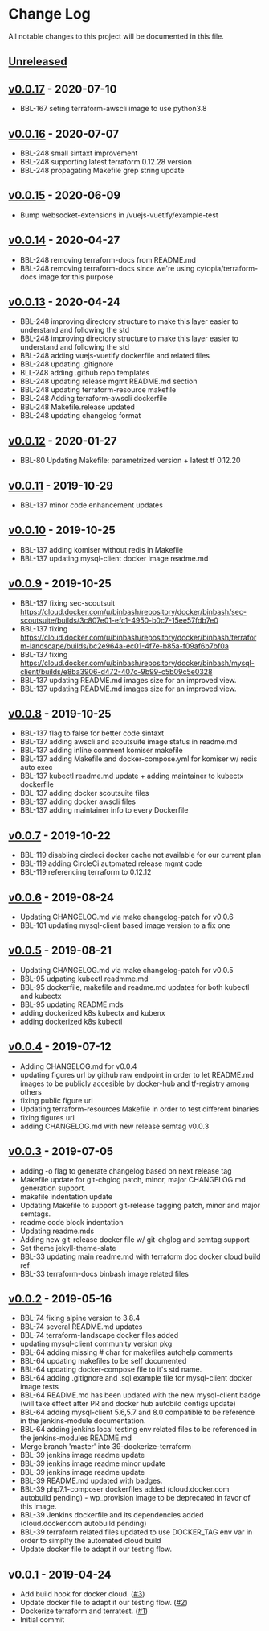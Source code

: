 # Change Log

All notable changes to this project will be documented in this file.

<a name="unreleased"></a>
## [Unreleased]



<a name="v0.0.17"></a>
## [v0.0.17] - 2020-07-10

- BBL-167 seting terraform-awscli image to use python3.8


<a name="v0.0.16"></a>
## [v0.0.16] - 2020-07-07

- BBL-248 small sintaxt improvement
- BBL-248 supporting latest terraform 0.12.28 version
- BBL-248 propagating Makefile grep string update


<a name="v0.0.15"></a>
## [v0.0.15] - 2020-06-09

- Bump websocket-extensions in /vuejs-vuetify/example-test


<a name="v0.0.14"></a>
## [v0.0.14] - 2020-04-27

- BBL-248 removing terraform-docs from README.md
- BBL-248 removing terraform-docs since we're using cytopia/terraform-docs image for this purpose


<a name="v0.0.13"></a>
## [v0.0.13] - 2020-04-24

- BBL-248 improving directory structure to make this layer easier to understand and following the std
- BBL-248 improving directory structure to make this layer easier to understand and following the std
- BBL-248 adding vuejs-vuetify dockerfile and related files
- BBL-248 updating .gitignore
- BLL-248 adding .github repo templates
- BBL-248 updating release mgmt README.md section
- BBL-248 updating terraform-resource makefile
- BBL-248 Adding terraform-awscli dockerfile
- BBL-248 Makefile.release updated
- BBL-248 updating changelog format


<a name="v0.0.12"></a>
## [v0.0.12] - 2020-01-27

- BBL-80 Updating Makefile: parametrized version + latest tf 0.12.20


<a name="v0.0.11"></a>
## [v0.0.11] - 2019-10-29

- BBL-137 minor code enhancement updates


<a name="v0.0.10"></a>
## [v0.0.10] - 2019-10-25

- BBL-137 adding komiser without redis in Makefile
- BBL-137 updating mysql-client docker image readme.md


<a name="v0.0.9"></a>
## [v0.0.9] - 2019-10-25

- BBL-137 fixing sec-scoutsuit https://cloud.docker.com/u/binbash/repository/docker/binbash/sec-scoutsuite/builds/3c807e01-efc1-4950-b0c7-15ee57fdb7e0
- BBL-137 fixing https://cloud.docker.com/u/binbash/repository/docker/binbash/terraform-landscape/builds/bc2e964a-ec01-4f7e-b85a-f09af6b7bf0a
- BBL-137 fixing https://cloud.docker.com/u/binbash/repository/docker/binbash/mysql-client/builds/e8ba3906-d472-407c-9b99-c5b09c5e0328
- BBL-137 updating README.md images size for an improved view.
- BBL-137 updating README.md images size for an improved view.


<a name="v0.0.8"></a>
## [v0.0.8] - 2019-10-25

- BBL-137 flag to false for better code sintaxt
- BBL-137 adding awscli and scoutsuite image status in readme.md
- BBL-137 adding inline comment komiser makefile
- BBL-137 adding Makefile and docker-compose.yml for komiser w/ redis auto exec
- BBL-137 kubectl readme.md update + adding maintainer to kubectx dockerfile
- BBL-137 adding docker scoutsuite files
- BBL-137 adding docker awscli files
- BBL-137 adding maintainer info to every Dockerfile


<a name="v0.0.7"></a>
## [v0.0.7] - 2019-10-22

- BBL-119 disabling circleci docker cache not available for our current plan
- BBL-119 adding CircleCi automated release mgmt code
- BBL-119 referencing terraform to 0.12.12


<a name="v0.0.6"></a>
## [v0.0.6] - 2019-08-24

- Updating CHANGELOG.md via make changelog-patch for v0.0.6
- BBL-101 updating mysql-client based image version to a fix one


<a name="v0.0.5"></a>
## [v0.0.5] - 2019-08-21

- Updating CHANGELOG.md via make changelog-patch for v0.0.5
- BBL-95 udpating kubectl readmme.md
- BBL-95 dockerfile, makefile and readme.md updates for both kubectl and kubectx
- BBL-95 updating README.mds
- adding dockerized k8s kubectx and kubenx
- adding dockerized k8s kubectl


<a name="v0.0.4"></a>
## [v0.0.4] - 2019-07-12

- Adding CHANGELOG.md for v0.0.4
- updating figures url by github raw endpoint in order to let README.md images to be publicly accesible by docker-hub and tf-registry among others
- fixing public figure url
- Updating terraform-resources Makefile in order to test different binaries
- fixing figures url
- adding CHANGELOG.md with new release semtag v0.0.3


<a name="v0.0.3"></a>
## [v0.0.3] - 2019-07-05

- adding -o flag to generate changelog based on next release tag
- Makefile update for git-chglog patch, minor, major CHANGELOG.md generation support.
- makefile indentation update
- Updating Makefile to support git-release tagging patch, minor and major semtags.
- readme code block indentation
- Updating readme.mds
- Adding new git-release docker file w/ git-chglog and semtag support
- Set theme jekyll-theme-slate
- BBL-33 updating main readme.md with terraform doc docker cloud build ref
- BBL-33 terraform-docs binbash image related files


<a name="v0.0.2"></a>
## [v0.0.2] - 2019-05-16

- BBL-74 fixing alpine version to 3.8.4
- BBL-74 several README.md updates
- BBL-74 terraform-landscape docker files added
- updating mysql-client community version pkg
- BBL-64 adding missing # char for makefiles autohelp comments
- BBL-64 updating makefiles to be self documented
- BBL-64 updating docker-compose file to it's std name.
- BBL-64 adding .gitignore and .sql example file for mysql-client docker image tests
- BBL-64 README.md has been updated with the new mysql-client badge (will take effect after PR and docker hub autobild configs update)
- BBL-64 adding mysql-client 5.6,5.7 and 8.0 compatible to be reference in the jenkins-module documentation.
- BBL-64 adding jenkins local testing env related files to be referenced in the jenkins-modules README.md
- Merge branch 'master' into 39-dockerize-terraform
- BBL-39 jenkins image readme update
- BBL-39 jenkins image readme minor update
- BBL-39 jenkins image readme update
- BBL-39 README.md updated with badges.
- BBL-39 php7.1-composer dockerfiles added (cloud.docker.com autobuild pending) - wp_provision image to be deprecated in favor of this image.
- BBL-39 Jenkins dockerfile and its dependencies added (cloud.docker.com autobuild pending)
- BBL-39 terraform related files updated to use DOCKER_TAG env var in order to simplfy the automated cloud build
- Update docker file to adapt it our testing flow.


<a name="v0.0.1"></a>
## v0.0.1 - 2019-04-24

- Add build hook for docker cloud. ([#3](https://github.com/binbashar/public-docker-images/issues/3))
- Update docker file to adapt it our testing flow. ([#2](https://github.com/binbashar/public-docker-images/issues/2))
- Dockerize terraform and terratest. ([#1](https://github.com/binbashar/public-docker-images/issues/1))
- Initial commit


[Unreleased]: https://github.com/binbashar/public-docker-images/compare/v0.0.17...HEAD
[v0.0.17]: https://github.com/binbashar/public-docker-images/compare/v0.0.16...v0.0.17
[v0.0.16]: https://github.com/binbashar/public-docker-images/compare/v0.0.15...v0.0.16
[v0.0.15]: https://github.com/binbashar/public-docker-images/compare/v0.0.14...v0.0.15
[v0.0.14]: https://github.com/binbashar/public-docker-images/compare/v0.0.13...v0.0.14
[v0.0.13]: https://github.com/binbashar/public-docker-images/compare/v0.0.12...v0.0.13
[v0.0.12]: https://github.com/binbashar/public-docker-images/compare/v0.0.11...v0.0.12
[v0.0.11]: https://github.com/binbashar/public-docker-images/compare/v0.0.10...v0.0.11
[v0.0.10]: https://github.com/binbashar/public-docker-images/compare/v0.0.9...v0.0.10
[v0.0.9]: https://github.com/binbashar/public-docker-images/compare/v0.0.8...v0.0.9
[v0.0.8]: https://github.com/binbashar/public-docker-images/compare/v0.0.7...v0.0.8
[v0.0.7]: https://github.com/binbashar/public-docker-images/compare/v0.0.6...v0.0.7
[v0.0.6]: https://github.com/binbashar/public-docker-images/compare/v0.0.5...v0.0.6
[v0.0.5]: https://github.com/binbashar/public-docker-images/compare/v0.0.4...v0.0.5
[v0.0.4]: https://github.com/binbashar/public-docker-images/compare/v0.0.3...v0.0.4
[v0.0.3]: https://github.com/binbashar/public-docker-images/compare/v0.0.2...v0.0.3
[v0.0.2]: https://github.com/binbashar/public-docker-images/compare/v0.0.1...v0.0.2
